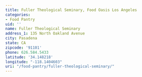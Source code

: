 ```yaml
---
title: Fuller Theological Seminary, Food Oasis Los Angeles
categories:
- Food Pantry
uid: ''
name: Fuller Theological Seminary
address_1: 135 North Oakland Avenue
city: Pasadena
state: CA
zipcode: '91101'
phone: 626.584.5433
latitude: '34.148218'
longitude: "-118.1404603"
uri: "/food-pantry/fuller-theological-seminary/"
---
```


